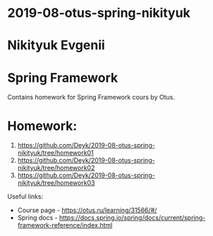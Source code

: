# 2019-08-otus-spring-nikityuk
# Nikityuk Evgenii
# Spring Framework

Contains homework for Spring Framework cours by Otus.

# Homework:
1) https://github.com/Deyk/2019-08-otus-spring-nikityuk/tree/homework01 
2) https://github.com/Deyk/2019-08-otus-spring-nikityuk/tree/homework02 
3) https://github.com/Deyk/2019-08-otus-spring-nikityuk/tree/homework03 

Useful links:
* Course page - https://otus.ru/learning/31566/#/
* Spring docs - https://docs.spring.io/spring/docs/current/spring-framework-reference/index.html
